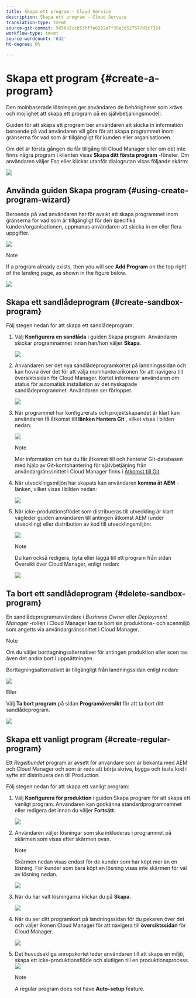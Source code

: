 ```yaml
---
title: Skapa ett program - Cloud Service
description: Skapa ett program - Cloud Service
translation-type: tm+mt
source-git-commit: 5658b2cc853ff7e6222a7f35e56527577d2c7324
workflow-type: tm+mt
source-wordcount: '632'
ht-degree: 0%

---
```



# Skapa ett program {#create-a-program}

Den molnbaserade lösningen ger användaren de behörigheter som krävs och möjlighet att skapa ett program på en självbetjäningsmodell.

Guiden för att skapa ett program ber användaren att skicka in information beroende på vad användaren vill göra för att skapa programmet inom gränserna för vad som är tillgängligt för kunden eller organisationen.

Om det är första gången du får tillgång till Cloud Manager eller om det inte finns några program i klienten visas **Skapa ditt första program** -fönster. Om användaren väljer *Esc* eller klickar utanför dialogrutan visas följande skärm:

![](assets/create-program1.png)


## Använda guiden Skapa program {#using-create-program-wizard}

Beroende på vad användaren har för avsikt att skapa programmet inom gränserna för vad som är tillgängligt för den specifika kunden/organisationen, uppmanas användaren att skicka in en eller flera uppgifter.

![](assets/create-sandbox.png)

>[!NOTE]
>If a program already exists, then you will see **Add Program** on the top right of the landing page, as shown in the figure below.

![](assets/create-program-add.png)

## Skapa ett sandlådeprogram {#create-sandbox-program}

Följ stegen nedan för att skapa ett sandlådeprogram:

1. Välj **Konfigurera en sandlåda** i guiden Skapa program. Användaren skickar programnamnet innan han/hon väljer **Skapa**.

   ![](assets/create-sandbox.png)

1. Användaren ser det nya sandlådeprogramkortet på landningssidan och kan hovra över det för att välja molnhanterarikonen för att navigera till översiktssidan för Cloud Manager. Kortet informerar användaren om status för automatisk installation av det nyskapade sandlådeprogrammet. Användaren ser förloppet.

   ![](assets/program-create-setupdemo2.png)

1. När programmet har konfigurerats och projektskapandet är klart kan användaren få åtkomst till **länken Hantera Git** , vilket visas i bilden nedan:

   ![](assets/create-program4.png)

   >[!NOTE]
   >
   >Mer information om hur du får åtkomst till och hanterar Git-databasen med hjälp av Git-kontohantering för självbetjäning från användargränssnittet i Cloud Manager finns i [Åtkomst till Git](/help/implementing/cloud-manager/accessing-git.md).


1. När utvecklingsmiljön har skapats kan användaren **komma åt AEM** -länken, vilket visas i bilden nedan:

   ![](assets/create-program-5.png)

1. När icke-produktionsflödet som distribueras till utveckling är klart vägleder guiden användaren till antingen åtkomst AEM (under utveckling) eller distribution av kod till utvecklingsmiljön:

   ![](assets/create-program-setup-deploy.png)

   >[!NOTE]
   >Du kan också redigera, byta eller lägga till ett program från sidan Översikt över Cloud Manager, enligt nedan:

   ![](assets/create-program-a1.png)

## Ta bort ett sandlådeprogram {#delete-sandbox-program}

En sandlådeprogramanvändare i *Business Owner* eller *Deployment Manager* -rollen i Cloud Manager kan ta bort sin produktions- och scenmiljö som angetts via användargränssnittet i Cloud Manager.

>[!NOTE]
>Om du väljer borttagningsalternativet för antingen produktion eller scen tas även det andra bort i uppsättningen.

Borttagningsalternativet är tillgängligt från landningssidan enligt nedan:

![](assets/delete-sandbox1.png)

Eller

Välj **Ta bort program** på sidan **Programöversikt** för att ta bort ditt sandlådeprogram.

![](assets/delete-sandbox2.png)


## Skapa ett vanligt program {#create-regular-program}

Ett *Regelbundet* program är avsett för användare som är bekanta med AEM och Cloud Manager och som är redo att börja skriva, bygga och testa kod i syfte att distribuera den till Production.

Följ stegen nedan för att skapa ett vanligt program:

1. Välj **Konfigurera för produktion** i guiden Skapa program för att skapa ett vanligt program. Användaren kan godkänna standardprogramnamnet eller redigera det innan du väljer **Fortsätt**.

   ![](assets/create-prod1.png)

1. Användaren väljer lösningar som ska inkluderas i programmet på skärmen som visas efter skärmen ovan.



   >[!NOTE]
   >
   >Skärmen nedan visas endast för de kunder som har köpt mer än en lösning. För kunder som bara köpt en lösning visas inte skärmen för val av lösning nedan.

   ![](assets/set-up-prod2.png)

1. När du har valt lösningarna klickar du på **Skapa**.

   ![](assets/set-up-prod3.png)

1. När du ser ditt programkort på landningssidan för du pekaren över det och väljer ikonen Cloud Manager för att navigera till **översiktssidan** för Cloud Manager.

   ![](assets/set-up-prod4.png)

1. Det huvudsakliga anropskortet leder användaren till att skapa en miljö, skapa ett icke-produktionsflöde och slutligen till en produktionsprocess.
   ![](assets/set-up-prod5.png)


   >[!NOTE]
   >
   >A regular program does not have **Auto-setup** feature.





